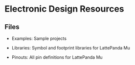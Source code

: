 # Electronic Design Resources

## Files

- Examples: Sample projects

- Libraries: Symbol and footprint libraries for LattePanda Mu

- Pinouts: All pin definitions for LattePanda Mu
